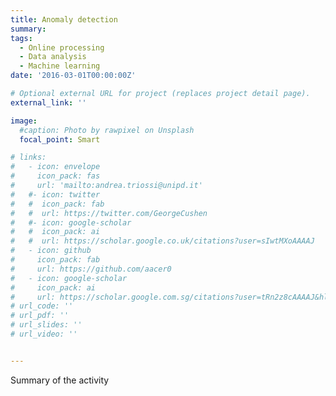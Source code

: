 ```yaml
--- 
title: Anomaly detection 
summary: 
tags:
  - Online processing
  - Data analysis
  - Machine learning
date: '2016-03-01T00:00:00Z'

# Optional external URL for project (replaces project detail page).
external_link: ''

image:
  #caption: Photo by rawpixel on Unsplash
  focal_point: Smart

# links:
#   - icon: envelope
#     icon_pack: fas
#     url: 'mailto:andrea.triossi@unipd.it'
#   #- icon: twitter
#   #  icon_pack: fab
#   #  url: https://twitter.com/GeorgeCushen
#   #- icon: google-scholar
#   #  icon_pack: ai
#   #  url: https://scholar.google.co.uk/citations?user=sIwtMXoAAAAJ
#   - icon: github
#     icon_pack: fab
#     url: https://github.com/aacer0
#   - icon: google-scholar
#     icon_pack: ai
#     url: https://scholar.google.com.sg/citations?user=tRn2z8cAAAAJ&hl=en
# url_code: ''
# url_pdf: ''
# url_slides: ''
# url_video: ''


---
```


Summary of the activity